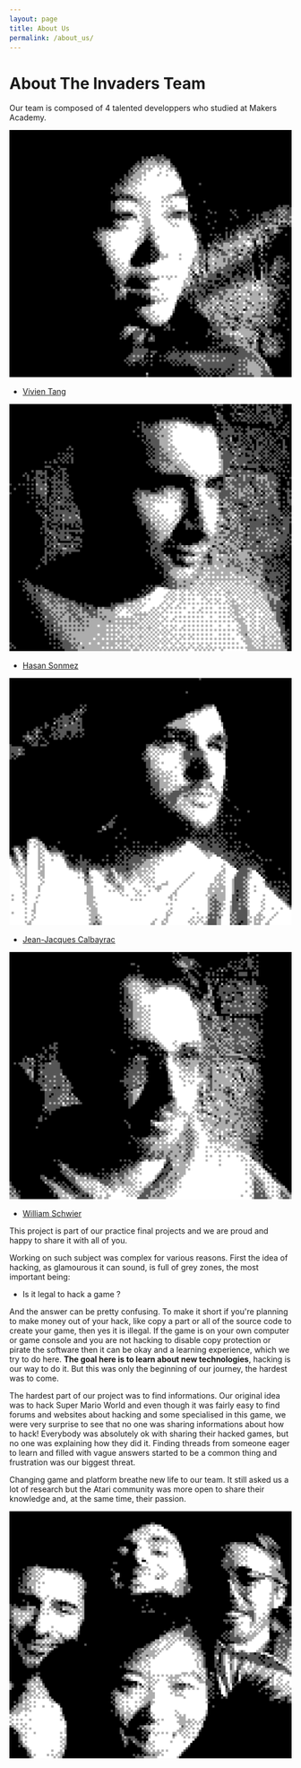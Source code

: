 ```yaml
---
layout: page
title: About Us
permalink: /about_us/
---
```


# **About The Invaders Team**

Our team is composed of 4 talented developpers who studied at Makers Academy.

![](/images/team/GB_6978.jpeg?raw=true)
- [Vivien Tang](https://github.com/honjintang)

![](/images/team/GB_6993.jpeg?raw=true)
- [Hasan Sonmez](https://github.com/UltimateCoder00)

![](/images/team/GB_6991.jpeg?raw=true)
- [Jean-Jacques Calbayrac](https://github.com/gekographe)

![](/images/team/GB_6986.jpeg?raw=true)
- [William Schwier](https://github.com/w-schwier)

This project is part of our practice final projects and we are proud and happy to share it with all of you.

Working on such subject was complex for various reasons. First the idea of hacking, as glamourous it can sound, is full of grey zones, the most important being:

* Is it legal to hack a game ?

And the answer can be pretty confusing. To make it short if you're planning to make money out of your hack, like copy a part or all of the source code to create your game, then yes it is illegal. If the game is on your own computer or game console and you are not hacking to disable copy protection or pirate the software then it can be okay and a learning experience, which we try to do here. **The goal here is to learn about new technologies**, hacking is our way to do it. But this was only the beginning of our journey, the hardest was to come.

The hardest part of our project was to find informations. Our original idea was to hack Super Mario World and even though it was fairly easy to find forums and websites about hacking and some specialised in this game, we were very surprise to see that no one was sharing informations about how to hack! Everybody was absolutely ok with sharing their hacked games, but no one was explaining how they did it. Finding threads from someone eager to learn and filled with vague answers started to be a common thing and frustration was our biggest threat.

Changing game and platform breathe new life to our team. It still asked us a lot of research but the Atari community was more open to share their knowledge and, at the same time, their passion.

![](/images/team/GB_6998.jpeg?raw=true)
